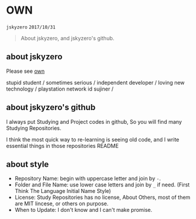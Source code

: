 # OWN
`jskyzero` `2017/10/31`

> About jskyzero, and jskyzero's github.

## about jskyzero

Please see [own](https://jskyzero.github.io/SYSU-Software-Engineering/web/projects/OWN/html/index.html)

stupid student / sometimes serious /  independent developer / loving new technology / playstation network id sujiner / 

## about jskyzero's github

I always put Studying and Project codes in github, So you will find many Studying Repositories.

I think the most quick way to re-learning is seeing old code, and I write essential things in those repositories README

## about style
+ Repository Name: begin with uppercase letter and join by `-`.
+ Folder and File Name: use lower case letters and join by `_` if need. (First Think The Language Initial Name Style)
+ License: Study Repositories has no license, About Others, most of them are MIT lincese, or others on purpose.
+ When to Update: I don't know and I can't make promise.
